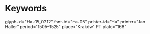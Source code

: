 # Keywords
glyph-id="Ha-05_0212"
font-id="Ha-05"
printer-id="Ha"
printer="Jan Haller"
period="1505–1525"
place="Kraków"
PT plate="168"
